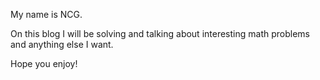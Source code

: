 My name is NCG. 

On this blog I will be solving and talking about interesting math problems and anything else I want. 

Hope you enjoy!
